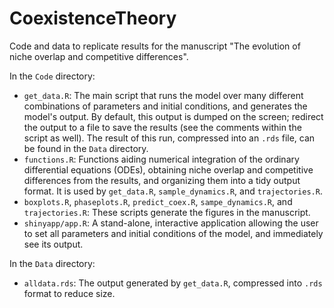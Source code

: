 # CoexistenceTheory

Code and data to replicate results for the manuscript "The evolution of niche overlap and competitive differences".

In the `Code` directory:
* `get_data.R`: The main script that runs the model over many different combinations of parameters and initial conditions, and generates the model's output. By default, this output is dumped on the screen; redirect the output to a file to save the results (see the comments within the script as well). The result of this run, compressed into an `.rds` file, can be found in the `Data` directory.
* `functions.R`: Functions aiding numerical integration of the ordinary differential equations (ODEs), obtaining niche overlap and competitive differences from the results, and organizing them into a tidy output format. It is used by `get_data.R`, `sample_dynamics.R`, and `trajectories.R`.
* `boxplots.R`, `phaseplots.R`, `predict_coex.R`, `sampe_dynamics.R`, and `trajectories.R`: These scripts generate the figures in the manuscript.
* `shinyapp/app.R`: A stand-alone, interactive application allowing the user to set all parameters and initial conditions of the model, and immediately see its output.

In the `Data` directory:
* `alldata.rds`: The output generated by `get_data.R`, compressed into `.rds` format to reduce size.
